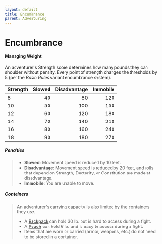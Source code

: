 ```yaml
---
layout: default
title: Encumbrance
parent: Adventuring
---
```


# Encumbrance

#### Managing Weight

An adventurer's Strength score determines how many pounds they can shoulder without penalty. Every point of strength changes the thresholds by 5 (per the _Basic Rules_ variant encumbrance system).

| Strength | Slowed | Disadvantage | Immobile |
| :------- | -----: | -----------: | -------: |
| 8        |     40 |           80 |      120 |
| 10       |     50 |          100 |      150 |
| 12       |     60 |          120 |      180 |
| 14       |     70 |          140 |      210 |
| 16       |     80 |          160 |      240 |
| 18       |     90 |          180 |      270 |

##### Penalties

> * **Slowed**: Movement speed is reduced by 10 feet.
> * **Disadvantage**: Movement speed is reduced by 20 feet, and rolls that depend on Strength, Dexterity, or Constitution are made at disadvantage.
> * **Immobile**: You are unable to move.

##### Containers

> An adventurer's carrying capacity is also limited by the containers they use. 
> 
> * A [Backpack](../gear/index) can hold 30 lb. but is hard to access during a fight.
> * A [Pouch](../gear/index) can hold 6 lb. and is easy to access during a fight.
> * Items that are worn or carried (armor, weapons, etc.) do not need to be stored in a container.

<!-- 
{: .note}
> **Review: Jumping**
>
> * ***Long Jump***. When you make a long jump, you cover a number of feet up to your Strength score if you move at least 10 feet on foot immediately before the jump. When you make a standing long jump, you can leap only half that distance. Either way, each foot you clear on the jump costs a foot of movement.
>
> * ***High Jump***. When you make a high jump, you leap into the air a number of feet equal to 3 + your Strength modifier (minimum of 0 feet) if you move at least 10 feet on foot immediately before the jump. When you make a standing high jump, you can jump only half that distance. Either way, each foot you clear on the jump costs a foot of movement.  -->

<!-- > * ***Push, Drag, or Lift***. You can push, drag, or lift a weight in pounds up to 30 times your Strength score. While pushing or dragging weight in excess of 15 times your Strength score, your speed drops to 5 feet. 
> -->

<!-- {: .note}
> **Review: Variant Encumbrance**
>
> _The rules for lifting and carrying are intentionally simple. Here is a variant if you are looking for more detailed rules for determining how a character is hindered by the weight of equipment. When you use this variant, ignore the Strength column of the Armor table in chapter 5._
> 
> _If you carry weight in excess of 5 times your Strength score, you are encumbered, which means your speed drops by 10 feet._
> 
> _If you carry weight in excess of 10 times your Strength score, up to your maximum carrying capacity, you are instead heavily encumbered, which means your speed drops by 20 feet and you have disadvantage on ability checks, attack rolls, and saving throws that use Strength, Dexterity, or Constitution._
>
> \- [Basic Rules](../more/DnD_BasicRules_2018.pdf), pg. 63 -->